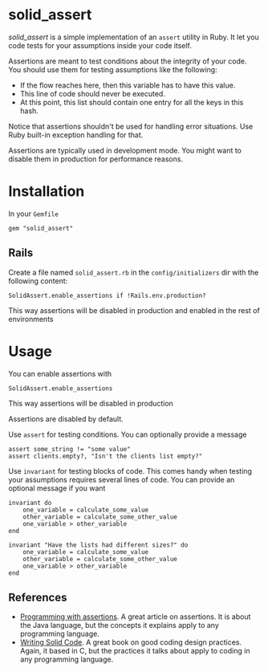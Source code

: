 # solid_assert

*solid_assert* is a simple implementation of an `assert` utility in Ruby. It let you code tests for your assumptions inside your code itself. 

Assertions are meant to test conditions about the integrity of your code. You should use them for testing assumptions like the following:

- If the flow reaches here, then this variable has to have this value.
- This line of code should never be executed.
- At this point, this list should contain one entry for all the keys in this hash.

Notice that assertions shouldn't be used for handling error situations. Use Ruby built-in exception handling for that.

Assertions are typically used in development mode. You might want to disable them in production for performance reasons.

# Installation

In your `Gemfile`

	gem "solid_assert"

## Rails

Create a file named `solid_assert.rb` in the `config/initializers` dir with the following content:

	SolidAssert.enable_assertions if !Rails.env.production?

This way assertions will be disabled in production and enabled in the rest of environments

# Usage

You can enable assertions with

	SolidAssert.enable_assertions

This way assertions will be disabled in production

Assertions are disabled by default.

Use `assert` for testing conditions. You can optionally provide a message

	assert some_string != "some value"
	assert clients.empty?, "Isn't the clients list empty?"
	
Use `invariant` for testing blocks of code. This comes handy when testing your assumptions requires several lines of code. You can provide an optional message if you want

	invariant do
		one_variable = calculate_some_value
		other_variable = calculate_some_other_value
		one_variable > other_variable
	end

	invariant "Have the lists had different sizes?" do
		one_variable = calculate_some_value
		other_variable = calculate_some_other_value
		one_variable > other_variable
	end

## References

- [Programming with assertions](http://download.oracle.com/javase/1.4.2/docs/guide/lang/assert.html). A great article on assertions. It is about the Java language, but the concepts it explains apply to any programming language.
- [Writing Solid Code](http://www.amazon.com/Writing-Solid-Code-Microsoft-Programming/dp/1556155514). A great book on good coding design practices. Again, it based in C, but the practices it talks about apply to coding in any programming language.



